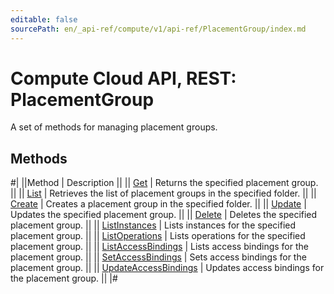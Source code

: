 ```yaml
---
editable: false
sourcePath: en/_api-ref/compute/v1/api-ref/PlacementGroup/index.md
---
```


# Compute Cloud API, REST: PlacementGroup

A set of methods for managing placement groups.

## Methods

#|
||Method | Description ||
|| [Get](get.md) | Returns the specified placement group. ||
|| [List](list.md) | Retrieves the list of placement groups in the specified folder. ||
|| [Create](create.md) | Creates a placement group in the specified folder. ||
|| [Update](update.md) | Updates the specified placement group. ||
|| [Delete](delete.md) | Deletes the specified placement group. ||
|| [ListInstances](listInstances.md) | Lists instances for the specified placement group. ||
|| [ListOperations](listOperations.md) | Lists operations for the specified placement group. ||
|| [ListAccessBindings](listAccessBindings.md) | Lists access bindings for the placement group. ||
|| [SetAccessBindings](setAccessBindings.md) | Sets access bindings for the placement group. ||
|| [UpdateAccessBindings](updateAccessBindings.md) | Updates access bindings for the placement group. ||
|#